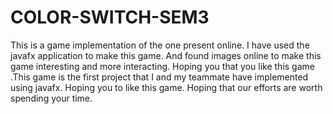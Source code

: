 # COLOR-SWITCH-SEM3
This is a game implementation of the one present online. I have used the javafx application to make this game. And found images online to make this game interesting  and more interacting. Hoping you that you like this game .This game is the first project that I and my teammate have implemented using javafx. Hoping you to like this game. Hoping that our efforts are worth spending your time.
